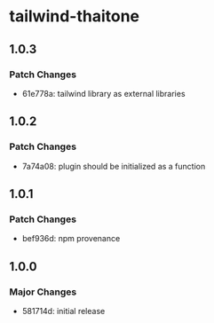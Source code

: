 # tailwind-thaitone

## 1.0.3

### Patch Changes

- 61e778a: tailwind library as external libraries

## 1.0.2

### Patch Changes

- 7a74a08: plugin should be initialized as a function

## 1.0.1

### Patch Changes

- bef936d: npm provenance

## 1.0.0

### Major Changes

- 581714d: initial release
